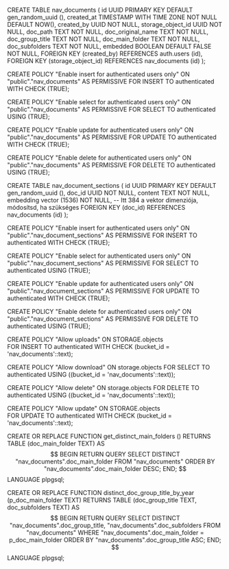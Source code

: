 CREATE TABLE
  nav_documents (
    id UUID PRIMARY KEY DEFAULT gen_random_uuid (),
    created_at TIMESTAMP WITH TIME ZONE NOT NULL DEFAULT NOW(),
    created_by UUID NOT NULL,
    storage_object_id UUID NOT NULL,
    doc_path TEXT NOT NULL,
    doc_original_name TEXT NOT NULL,
    doc_group_title TEXT NOT NULL,
    doc_main_folder TEXT NOT NULL,
    doc_subfolders TEXT NOT NULL,
    embedded BOOLEAN DEFAULT FALSE NOT NULL,
    FOREIGN KEY (created_by) REFERENCES auth.users (id),
    FOREIGN KEY (storage_object_id) REFERENCES nav_documents (id)
  );

CREATE POLICY "Enable insert for authenticated users only"
  ON "public"."nav_documents"
  AS PERMISSIVE
  FOR INSERT
  TO authenticated
  WITH CHECK (TRUE);

CREATE POLICY "Enable select for authenticated users only"
  ON "public"."nav_documents"
  AS PERMISSIVE
  FOR SELECT
  TO authenticated
  USING (TRUE);

CREATE POLICY "Enable update for authenticated users only"
  ON "public"."nav_documents"
  AS PERMISSIVE
  FOR UPDATE
  TO authenticated
  WITH CHECK (TRUE);

CREATE POLICY "Enable delete for authenticated users only"
  ON "public"."nav_documents"
  AS PERMISSIVE
  FOR DELETE
  TO authenticated
  USING (TRUE);

  <!-- ------------------------------------------------- -->

  CREATE TABLE
  nav_document_sections (
    id UUID PRIMARY KEY DEFAULT gen_random_uuid (),
    doc_id UUID NOT NULL,
    content TEXT NOT NULL,
    embedding vector (1536) NOT NULL, -- Itt 384 a vektor dimenziója, módosítsd, ha szükséges
    FOREIGN KEY (doc_id) REFERENCES nav_documents (id)
  );

CREATE POLICY "Enable insert for authenticated users only"
  ON "public"."nav_document_sections"
  AS PERMISSIVE
  FOR INSERT
  TO authenticated
  WITH CHECK (TRUE);

CREATE POLICY "Enable select for authenticated users only"
  ON "public"."nav_document_sections"
  AS PERMISSIVE
  FOR SELECT
  TO authenticated
  USING (TRUE);

CREATE POLICY "Enable update for authenticated users only"
  ON "public"."nav_document_sections"
  AS PERMISSIVE
  FOR UPDATE
  TO authenticated
  WITH CHECK (TRUE);

CREATE POLICY "Enable delete for authenticated users only"
  ON "public"."nav_document_sections"
  AS PERMISSIVE
  FOR DELETE
  TO authenticated
  USING (TRUE);

CREATE POLICY "Allow uploads"
  ON STORAGE.objects  
  FOR INSERT
  TO authenticated
  WITH CHECK (bucket_id = 'nav_documents'::text);

CREATE POLICY "Allow download"
  ON storage.objects 
  FOR SELECT
  TO authenticated
  USING ((bucket_id = 'nav_documents'::text));

CREATE POLICY "Allow delete"
  ON storage.objects 
  FOR DELETE
  TO authenticated
  USING ((bucket_id = 'nav_documents'::text));

CREATE POLICY "Allow update"
  ON STORAGE.objects  
  FOR UPDATE
  TO authenticated
  WITH CHECK (bucket_id = 'nav_documents'::text);

<!-- --------------- -->

CREATE OR REPLACE FUNCTION get_distinct_main_folders () 
  RETURNS TABLE (doc_main_folder TEXT) AS $$
  BEGIN
      RETURN QUERY
      SELECT DISTINCT "nav_documents".doc_main_folder 
      FROM "nav_documents"
      ORDER BY "nav_documents".doc_main_folder DESC;
  END;
$$ LANGUAGE plpgsql;

CREATE OR REPLACE FUNCTION distinct_doc_group_title_by_year (p_doc_main_folder TEXT)
  RETURNS TABLE (doc_group_title TEXT, doc_subfolders TEXT) AS $$
  BEGIN
    RETURN QUERY
    SELECT DISTINCT "nav_documents".doc_group_title, "nav_documents".doc_subfolders
    FROM "nav_documents"
    WHERE "nav_documents".doc_main_folder = p_doc_main_folder
    ORDER BY "nav_documents".doc_group_title ASC;
  END;
$$ LANGUAGE plpgsql;